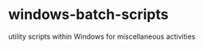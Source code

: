 windows-batch-scripts
=====================

utility scripts within Windows for miscellaneous activities